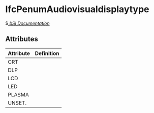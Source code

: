 IfcPenumAudiovisualdisplaytype
==============================
$[ _bSI
Documentation_](https://standards.buildingsmart.org/IFC/DEV/IFC4_2/FINAL/HTML/schema//pset/penum_audiovisualdisplaytype.htm)


Attributes
----------
| Attribute   | Definition   |
|-------------|--------------|
| CRT         |              |
| DLP         |              |
| LCD         |              |
| LED         |              |
| PLASMA      |              |
| UNSET.      |              |
